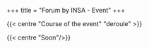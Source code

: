 +++
title = "Forum by INSA - Event"
+++

{{< centre "Course of the event" "deroule" >}}

{{< centre "Soon"/>}}

<!--This year, various activities will be offered to you during the Forum By INSA
throughout October 25. You will then be able to take an interest in the various
workshops, conferences and round tables that will punctuate this day. To
understand the purpose of each, here's a quick summary of what to expect.

- [Conferences](#deroule)
- [Workshops](#ateliers)
- [Before the forum](#avant)

{{</ centre >}}


{{< paragraph-with-image-right
    title="Conferences"
    src="/images/conference.jpg">}}

**10h-11h** : Ils ont entrepris ! Feedback from INSA engineers on
entrepreneurship

**11h-12h** : Engineering abroad: personal and professional enrichment

**14h30-15h30** : First job: integrating into the workforce

**16h-17h** : The role of engineers in the ecological transition

{{</ paragraph-with-image-right >}}

{{< centre "Workshops" "ateliers" />}}

{{< paragraph-with-image-left
    title="LinkedIn profil proofreading"
    src="/images/interview-computers.jpg">}}

**What** ? An individual speed meeting with a consultant trainer during which
you can identify areas for improvement allowing you to make LinkedIn a real
tool for job search. The proofreading will be based on 3 elements of study:
profile, communication and network.

**Who** ? The 636 agency (social media strategy consulting company) and the PPI

**Where** ? Salle 108 STPI

**When** ? 4 sessions: 9h-10h30, 11h-12h30, 13h30-15h, 15h30-17h

**How many** ? 36 people maximum per session

{{</ paragraph-with-image-left >}}


{{< paragraph-with-image-right
    title="Emotional intelligence"
    src="/images/microphone.jpg">}}

**What** ? Through significant incidents in history, Jean-Christophe shows how
our ability to perceive emotions, understand them, integrate them to facilitate
and nourish thought promote personal fulfillment and collective performance. If
you have trouble controlling your stress in exams, orals or job interviews,
this workshop is for you!

**Who** ? Jean-Christophe Thibaud (professional coach certified HEC Paris) and
the PPI

**Where** ? Salle 9 STPI

**When** ? 10h-12h

**How many** ? 50 people maximum

{{</ paragraph-with-image-right >}}


{{< paragraph-with-image-left
    title="VIE"
    src="/images/chairs.jpg">}}

**What** ? 

**Who** ? Ewan Belbeoch (Sales & Account Manager at AirBusiness Academy) and the PPI

**Where** ? Salle 9 STPI

**When** ? 14h-15h30

**How many** ? 50 people maximum

{{</ paragraph-with-image-left >}}


{{< centre "Before the forum" "avant" >}}

Several workshops will be offered to students before the forum

{{</ centre >}}


{{< paragraph-with-image-right
    title="How to effectively approach and convince a recruiter"
    src="/images/interview-2.jpg">}}

**What** ? Approaching recruiters on the day of the Forum is quite an art!
Upstream preparation, attitude to adopt or catchphrase, Mrs. Bertona offers a
workshop in which she will bring together her best advice to quickly convince a
recruiter in the context of the Forum and how to follow up on this first
exchange!

**Who** ? Laurence Bertona (Trainer and professional coach at INSA Toulouse Alumni)

**Where** ? 

**When** ? October 19th from 6 p.m. to 8 p.m.

**How many** ? No limit [<u>prior
signup<u>](https://insa-toulouse.jobteaser.com/fr/events/155301-14e-edition-du-forum-by-insa)

{{</ paragraph-with-image-right >}}


{{< paragraph-with-image-left
    title="CV proofreading and individualized advice"
    src="/images/interview-papers.jpg">}}

**What** ? Throughout the afternoon, you will be able to come and gather valuable
advice on both substance and form so that your CV is perfect for the Forum.

**Who** ? Laurence Bertona (Trainer and professional coach at INSA Toulouse Alumni)

**Where** ? 

**When** ? October 20th from 1 p.m. to 5 p.m.

**How many** ? No limit and no signup

{{</ paragraph-with-image-left >}}


{{< centre "Want to participate?" >}}
Contact Lucie Schmitt, head of the business unit to find out more.

[l_schmit@insa-toulouse.fr](mailto:l_schmit@insa-toulouse.fr)
{{</ centre >}}-->
